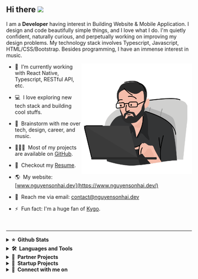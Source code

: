 ## Hi there <a href="https://www.nguyensonhai.dev"><img src="https://media.giphy.com/media/hvRJCLFzcasrR4ia7z/giphy.gif" width="25px"></a>

I am a **Developer** having interest in Building Website & Mobile Application. I design and code beautifully simple things, and I love what I do. I'm quietly confident, naturally curious, and perpetually working on improving my design problems. My technology stack involves Typescript, Javascript, HTML/CSS/Bootstrap. Besides programming, I have an immense interest in music.

<img  align="right" alt="GIF" src="./assets/images/debugging.gif" width="300" height="300" />

- 📱&nbsp;&nbsp;I’m currently working with React Native, Typescript, RESTful API, etc.

- 💻&nbsp;&nbsp;I love exploring new tech stack and building cool stuffs.

- 💬&nbsp;&nbsp;Brainstorm with me over tech, design, career, and music.

- 👨🏻‍💻&nbsp;&nbsp;Most of my projects are available on [GitHub](https://github.com/nguyensonhai).

- 📝&nbsp;&nbsp;Checkout my [Resume](https://drive.google.com/file/d/11USPVdgkUFk9BIzzLp7oQZtpgHKeZrH6/view).

- 🌎&nbsp;&nbsp;My website: [www.nguyensonhai.dev](https://www.nguyensonhai.dev/)

- 📧&nbsp;&nbsp;Reach me via email: contact@nguyensonhai.dev

- ⚡️&nbsp;&nbsp;Fun fact:  I'm a huge fan of [Kygo](https://www.kygomusic.com).

<br/>

---

<details>
<summary><b>⭐&nbsp;&nbsp;Github Stats</b></summary>
<br/>
  
| <a href="https://github.com/nguyensonhai"><img align="center" src="https://github-readme-stats.vercel.app/api?username=nguyensonhai&show_icons=true&theme=graywhite&include_all_commits=true&count_private=true&hide_border=true" alt="Hai's github stats" /></a> | <a href="https://github.com/nguyensonhai"><img align="center" src="https://github-readme-stats.vercel.app/api/top-langs/?username=nguyensonhai&theme=graywhite&&hide=c%23,c%2B%2B&langs_count=10&layout=compact&hide_border=true" /></a> |
| ------------- | ------------- |
  
</details>

<details>
<summary><b>🛠️&nbsp;&nbsp;Languages&nbsp;and&nbsp;Tools</b></summary>
<br/>
  
<p align="center">
<a href="https://github.com/topics/javascript"><img height="25" src="https://raw.githubusercontent.com/github/explore/80688e429a7d4ef2fca1e82350fe8e3517d3494d/topics/javascript/javascript.png"></a>&ensp;
<a href="https://github.com/topics/typescript"><img height="25" src="https://raw.githubusercontent.com/github/explore/80688e429a7d4ef2fca1e82350fe8e3517d3494d/topics/typescript/typescript.png"></a>&ensp;
<a href="https://github.com/topics/nodejs"><img height="25" src="https://raw.githubusercontent.com/github/explore/80688e429a7d4ef2fca1e82350fe8e3517d3494d/topics/nodejs/nodejs.png"></a>&ensp;
<a href="https://github.com/topics/react-native"><img height="25" src="https://raw.githubusercontent.com/github/explore/80688e429a7d4ef2fca1e82350fe8e3517d3494d/topics/react-native/react-native.png"></a>&ensp;
<a href="https://github.com/topics/redux"><img height="25" src="https://raw.githubusercontent.com/github/explore/80688e429a7d4ef2fca1e82350fe8e3517d3494d/topics/redux/redux.png"></a>&ensp;
<a href="https://github.com/topics/firebase"><img height="25" src="https://raw.githubusercontent.com/github/explore/80688e429a7d4ef2fca1e82350fe8e3517d3494d/topics/firebase/firebase.png"></a>&ensp;
<a href="https://github.com/topics/html"><img height="25" src="https://raw.githubusercontent.com/github/explore/80688e429a7d4ef2fca1e82350fe8e3517d3494d/topics/html/html.png"></a>&ensp;
<a href="https://github.com/topics/css"><img height="25" src="https://raw.githubusercontent.com/github/explore/80688e429a7d4ef2fca1e82350fe8e3517d3494d/topics/css/css.png"></a>&ensp;
<a href="https://github.com/topics/sass"><img height="25" src="https://raw.githubusercontent.com/github/explore/80688e429a7d4ef2fca1e82350fe8e3517d3494d/topics/sass/sass.png"></a>&ensp;
<a href="https://github.com/topics/python"><img height="25" src="https://raw.githubusercontent.com/github/explore/80688e429a7d4ef2fca1e82350fe8e3517d3494d/topics/python/python.png"></a>&ensp;
<a href="https://github.com/topics/heroku"><img height="25" src="https://raw.githubusercontent.com/devicons/devicon/master/icons/heroku/heroku-plain.svg"></a>&ensp;
<a href="https://github.com/topics/visual-studio-code"><img height="25" src="https://raw.githubusercontent.com/github/explore/80688e429a7d4ef2fca1e82350fe8e3517d3494d/topics/visual-studio-code/visual-studio-code.png"></a>&ensp;
<a href="https://github.com/topics/terminal"><img height="25" src="https://raw.githubusercontent.com/github/explore/80688e429a7d4ef2fca1e82350fe8e3517d3494d/topics/terminal/terminal.png"></a>&ensp;
<a href="https://developer.android.com/studio"><img height="25" src="https://developer.android.com/studio/images/studio-icon.svg?hl=de"></a>&ensp;
<a href="https://github.com/topics/xcode"><img height="25" src="https://raw.githubusercontent.com/github/explore/530398b5c9b0fd57127e2564bd664575f02f52e4/topics/xcode/xcode.png"></a>&ensp;
<a href="https://www.adobe.com/products/photoshop.html"><img height="25" src="https://www.adobe.com/content/dam/cc/icons/photoshop.svg"></a>&ensp;
<a href="https://www.adobe.com/products/illustrator.html"><img height="25" src="https://www.adobe.com/content/dam/cc/icons/illustrator.svg"></a>&ensp;
<a href="https://www.adobe.com/products/xd.html"><img height="25" src="https://www.adobe.com/content/dam/cc/icons/xd.svg"></a>&ensp;
<a href="https://www.adobe.com/products/premiere.html"><img height="25" src="https://www.adobe.com/content/dam/cc/icons/premiere.svg"></a>&ensp;
<a href="https://www.adobe.com/products/aftereffects.html"><img height="25" src="https://www.adobe.com/content/dam/cc/icons/aftereffects.svg"></a>&ensp;
<a href="https://www.adobe.com/products/animate.html"><img height="25" src="https://www.adobe.com/content/dam/cc/icons/animate.svg"></a>&ensp;
<a href="https://www.adobe.com/products/audition.html"><img height="25" src="https://www.adobe.com/content/dam/cc/icons/audition.svg"></a>
</p>
</details>

<details>
<summary><b>🚀&nbsp;&nbsp;Partner Projects</b></summary><br/>
  
- <img height="15" src="https://firebasestorage.googleapis.com/v0/b/nguyensonhai-developer.appspot.com/o/app-icons%2Floya-one.png?alt=media&token=49700f69-113a-424c-94af-bc5006c2efe0"> Loya One - E-commerce app to exchange and use points of all membership with many attractive offers. (Get it on [Google Play Store](https://play.google.com/store/apps/details?id=loyal.one.user.mobile) & [Apple App Store](https://apps.apple.com/us/app/loya-one/id1495752098))
- <img height="15" src="https://firebasestorage.googleapis.com/v0/b/nguyensonhai-developer.appspot.com/o/app-icons%2Floya-one-biz.png?alt=media&token=41ba0eee-38fc-4e5c-9dbc-be00e28e6912"> Loya One Biz - Management application to redeem and use points of all members with many attractive vouchers for partners. (Get it on [Google Play Store](https://play.google.com/store/apps/details?id=com.loyalonebiz) & [Apple App Store](https://apps.apple.com/us/app/loya-one-biz/id1508952242))
- <img height="15" src="https://firebasestorage.googleapis.com/v0/b/nguyensonhai-developer.appspot.com/o/app-icons%2Fsmart-road.png?alt=media&token=cebb14aa-1296-4706-8651-0652e07ef43b"> Smart Road - The first e-commerce technology platform in the field of vehicle parts distribution and vehicle-related support services in Vietnam on mobile platforms. (Get it on [Google Play Store](https://play.google.com/store/apps/details?id=vn.tyre) & [Apple App Store](https://apps.apple.com/us/app/smart-road-4-0/id1588861167))

</details>

<details>
<summary><b>🌱&nbsp;&nbsp;Startup Projects</b></summary>
 
- <img height="15" src="https://firebasestorage.googleapis.com/v0/b/nguyensonhai-developer.appspot.com/o/app-icons%2Fezhealth.png?alt=media&token=9c4e20f6-e27a-40f6-8d78-de396525481a"> Ez Health - Building a healthy lifestyle mobile application ([Get it on Google Play](https://play.google.com/store/apps/details?id=com.ezratech.ezhealth)).

- <img height="15" src="https://firebasestorage.googleapis.com/v0/b/nguyensonhai-developer.appspot.com/o/app-icons%2Fezkidel.png?alt=media&token=c3bdccda-b2e3-4dca-be29-69089bd98f18"> Ez Kidel - Building a learning English vocabulary mobile application for kids who need to improve English vocabulary, listening and reading abilities ([Get it on Google Play](https://play.google.com/store/apps/details?id=com.ezratech.ezkidel)).

- <img height="15" src="https://firebasestorage.googleapis.com/v0/b/nguyensonhai-developer.appspot.com/o/app-icons%2Fezexplore.png?alt=media&token=4a64aa9a-da8a-49f1-837a-f7c7bf005e7a"> Ez Explore - Building a website to explore our world and more. ([more details](https://ezexplore.web.app)).

- <img height="15" src="https://firebasestorage.googleapis.com/v0/b/nguyensonhai-developer.appspot.com/o/app-icons%2Fez-treecare.png?alt=media&token=7f04aa3d-bab2-45ff-8169-d3b933e838ba"> Ez Tree Care - Building the smart pots system using IOT technology to control and supervise the soil moisture. Created server and mobile application to control devices and sensors ([more details](https://github.com/nguyensonhai/eztreecare)).

- <img height="15" src="https://firebasestorage.googleapis.com/v0/b/nguyensonhai-developer.appspot.com/o/app-icons%2Fez-chat-app.png?alt=media&token=b3afd286-4d13-4a2d-8f4e-838035322b3f"> Ez Chat App - Building a real-time chat application using JavaScript (Single-page application) ([more details](https://github.com/nguyensonhai/ezchatapp)).

- <img height="15" src="https://firebasestorage.googleapis.com/v0/b/nguyensonhai-developer.appspot.com/o/app-icons%2Fez-todo.png?alt=media&token=d922bea0-4637-44fd-88ca-ffad3551adf1"> Ez Todo - Building a beautifully simple application, free todo list, task list and reminder app that will help keep your busy life organised everyday ([more details](https://github.com/nguyensonhai/eztodo)).

- <img height="15" src="https://firebasestorage.googleapis.com/v0/b/nguyensonhai-developer.appspot.com/o/app-icons%2Fez-coffee.png?alt=media&token=a7b0a48b-b38e-407d-8d6b-30b80f73f227"> Ez Coffee - Building a coffee shop management application ([more details](https://github.com/nguyensonhai/ezcoffee)).

- 🏨 Ez Booking - Building a booking application ([more details](https://github.com/nguyensonhai/ezbooking)).

</details>

<details>
<summary><b>🔗&nbsp;&nbsp;Connect with me on</b></summary>
<br/>

[![gitlab](https://img.shields.io/badge/-GitLab-380D75?style=for-the-badge&logo=GitLab&logoColor=white)](https://gitlab.com/nguyensonhai.dev)
[![expo](https://img.shields.io/badge/-Expo-010121?style=for-the-badge&logo=expo&logoColor=white)](https://expo.io/@nguyensonhai)
[![linkedin](https://img.shields.io/badge/-LinkedIn-0073B1?style=for-the-badge&logo=Linkedin)](https://www.linkedin.com/in/nguyensonhai)
[![gmail](https://img.shields.io/badge/-Gmail-EA4335?style=for-the-badge&logo=Gmail&logoColor=white)](mailto:nguyensonhai.dev@gmail.com)
[![face](https://img.shields.io/badge/-Facebook-0165E1?style=for-the-badge&logo=Facebook&logoColor=white)](https://www.facebook.com/nguyensonhai.dev)
[![insta](https://img.shields.io/badge/-Instagram-D82A78?style=for-the-badge&logo=instagram&logoColor=white)](https://www.instagram.com/nguyensonhai.dev)
[![twitter](https://img.shields.io/badge/-Twitter-1DA1F2?style=for-the-badge&logo=twitter&logoColor=white)](https://twitter.com/nguyensonhaidev)
[![skype](https://img.shields.io/badge/-Skype-00AFF0?style=for-the-badge&logo=skype&logoColor=white)](https://join.skype.com/invite/XttK2Jxct068)

</details>
